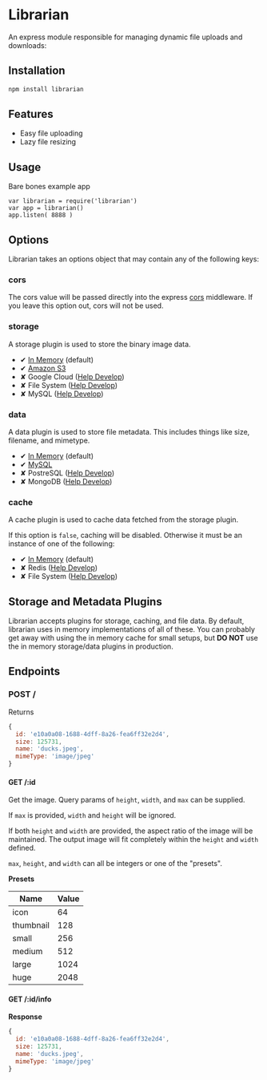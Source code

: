 # Librarian

An express module responsible for managing dynamic file uploads and downloads:

## Installation

```bash
npm install librarian
```

## Features

- Easy file uploading
- Lazy file resizing

## Usage

Bare bones example app
```
var librarian = require('librarian')
var app = librarian()
app.listen( 8888 )
```

## Options

Librarian takes an options object that may contain any of the following keys:

### cors

The cors value will be passed directly into the express [cors](https://www.npmjs.com/package/cors) middleware.
If you leave this option out, cors will not be used.

### storage

A storage plugin is used to store the binary image data.

- ✔ [In Memory](https://github.com/librarianjs/memory-storage) (default)
- ✔ [Amazon S3](https://github.com/librarianjs/s3-storage)
- ✘ Google Cloud ([Help Develop](docs/creating-a-storage-plugin.md))
- ✘ File System ([Help Develop](docs/creating-a-storage-plugin.md))
- ✘ MySQL ([Help Develop](docs/creating-a-storage-plugin.md))

### data

A data plugin is used to store file metadata.
This includes things like size, filename, and mimetype.

- ✔ [In Memory](https://github.com/librarianjs/memory-data) (default)
- ✔ [MySQL](https://github.com/librarianjs/mysql-data)
- ✘ PostreSQL ([Help Develop](docs/creating-a-data-plugin.md))
- ✘ MongoDB ([Help Develop](docs/creating-a-data-plugin.md))

### cache

A cache plugin is used to cache data fetched from the storage plugin.

If this option is `false`, caching will be disabled.
Otherwise it must be an instance of one of the following:

- ✔ [In Memory](https://github.com/librarianjs/memory-cache) (default)
- ✘ Redis ([Help Develop](docs/creating-a-cache-plugin.md))
- ✘ File System ([Help Develop](docs/creating-a-cache-plugin.md))

## Storage and Metadata Plugins

Librarian accepts plugins for storage, caching, and file data.
By default, librarian uses in memory implementations of all of these.
You can probably get away with using the in memory cache for small setups,
but **DO NOT** use the in memory storage/data plugins in production.

## Endpoints

### POST /

Returns
```js
{
  id: 'e10a0a08-1688-4dff-8a26-fea6ff32e2d4',
  size: 125731,
  name: 'ducks.jpeg',
  mimeType: 'image/jpeg'
}
```

#### GET /:id

Get the image. Query params of `height`, `width`, and `max` can be supplied.

If `max` is provided, `width` and `height` will be ignored.

If both `height` and `width` are provided, the aspect ratio of the image will be maintained.
The output image will fit completely within the `height` and `width` defined.

`max`, `height`, and `width` can all be integers or one of the "presets".

**Presets**

Name | Value
--- | ---
icon | 64
thumbnail | 128
small | 256
medium | 512
large | 1024
huge | 2048


#### GET /:id/info

**Response**
```js
{
  id: 'e10a0a08-1688-4dff-8a26-fea6ff32e2d4',
  size: 125731,
  name: 'ducks.jpeg',
  mimeType: 'image/jpeg'
}
```
